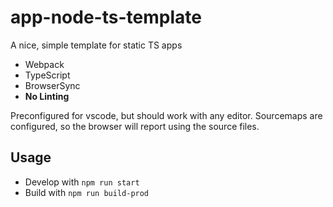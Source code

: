 # app-node-ts-template
A nice, simple template for static TS apps

- Webpack
- TypeScript
- BrowserSync
- **No Linting**

Preconfigured for vscode, but should work with any editor.
Sourcemaps are configured, so the browser will report using the source files.

## Usage

- Develop with `npm run start`
- Build with `npm run build-prod`
